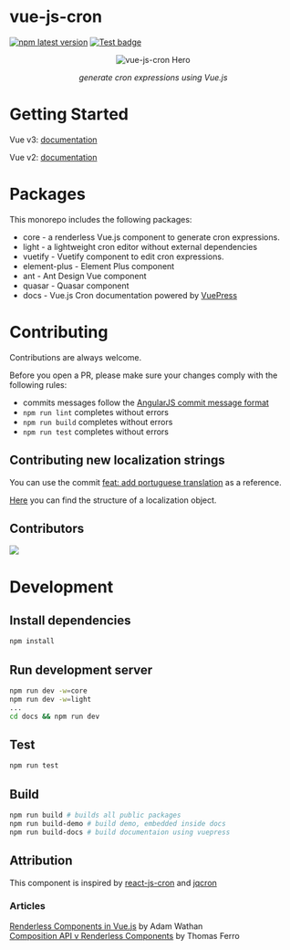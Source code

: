 # vue-js-cron 
[![npm latest version](https://img.shields.io/npm/v/@vue-js-cron/core)](https://www.npmjs.com/package/@vue-js-cron/core) 
[![Test badge](https://github.com/abichinger/vue-js-cron/actions/workflows/test.yml/badge.svg?branch=main)](https://github.com/abichinger/vue-js-cron/actions?query=workflow%3ATest+branch%3Amain)

<p align="center">
<img src="./assets/vue-js-cron-hero.png" alt="vue-js-cron Hero">
</p>
<p align="center">
    <em>generate cron expressions using Vue.js</em>
</p>

# Getting Started

Vue v3: [documentation](https://abichinger.github.io/vue-js-cron)

Vue v2: [documentation](https://abichinger.github.io/vue-js-cron/vue2)

# Packages

This monorepo includes the following packages:

- core - a renderless Vue.js component to generate cron expressions.
- light - a lightweight cron editor without external dependencies
- vuetify - Vuetify component to edit cron expressions.
- element-plus - Element Plus component
- ant - Ant Design Vue component
- quasar - Quasar component
- docs - Vue.js Cron documentation powered by [VuePress](https://vuepress.vuejs.org/)

# Contributing

Contributions are always welcome.

Before you open a PR, please make sure your changes comply with the following rules:
- commits messages follow the [AngularJS commit message format](https://github.com/angular/angular/blob/main/CONTRIBUTING.md#commit)
- `npm run lint` completes without errors
- `npm run build` completes without errors
- `npm run test` completes without errors

## Contributing new localization strings

You can use the commit [feat: add portuguese translation](https://github.com/abichinger/vue-js-cron/commit/64fbe1e7b30bd07e4e61b11cf98292f1cc81bfd4) as a reference.

[Here](https://abichinger.github.io/vue-js-cron/api/core.html#types) you can find the structure of a localization object.

## Contributors
<a href="https://github.com/abichinger/vue-js-cron/graphs/contributors">
  <img src="https://contrib.rocks/image?repo=abichinger/vue-js-cron" />
</a>

# Development

## Install dependencies
```bash
npm install
```

## Run development server
```bash
npm run dev -w=core
npm run dev -w=light
...
cd docs && npm run dev
```

## Test
```bash
npm run test
```

## Build
```bash
npm run build # builds all public packages
npm run build-demo # build demo, embedded inside docs
npm run build-docs # build documentaion using vuepress
```

## Attribution

This component is inspired by [react-js-cron](https://github.com/xrutayisire/react-js-cron) and [jqcron](https://github.com/arnapou/jqcron)

### Articles

[Renderless Components in Vue.js](https://adamwathan.me/renderless-components-in-vuejs/) by Adam Wathan
<br />
[Composition API v Renderless Components](https://dev.to/thomasferro/composition-api-v-renderless-components-let-s-use-vue-3-s-features-to-clean-our-components-n25) by Thomas Ferro